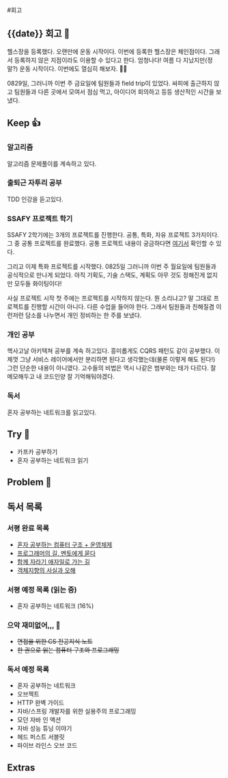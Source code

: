 #회고 

## {{date}} 회고 💬
헬스장을 등록했다. 오랜만에 운동 시작이다. 이번에 등록한 헬스장은 체인점이다. 그래서 등록하지 않은 지점이라도 이용할 수 있다고 한다. 엄청나다! 여름 다 지났지만(정말?) 운동 시작이다. 이번에도 열심히 해보자. 🏋️‍♀️

0829일, 그러니까 이번 주 금요일에 팀원들과 field trip이 있었다. 싸피에 출근하지 않고 팀원들과 다른 곳에서 모여서 점심 먹고, 아이디어 회의하고 등등 생산적인 시간을 보냈다.

## Keep 👍
### 알고리즘
알고리즘 문제풀이를 계속하고 있다.

### 출퇴근 자투리 공부
TDD 인강을 듣고있다.

### SSAFY 프로젝트 학기
SSAFY 2학기에는 3개의 프로젝트를 진행한다. 공통, 특화, 자유 프로젝트 3가지이다. 그 중 공통 프로젝트를 완료했다. 공통 프로젝트 내용이 궁금하다면 [여기서](https://velog.io/@regular_jk_kim/250822) 확인할 수 있다.

그리고 이제 특화 프로젝트를 시작했다. 0825일 그러니까 이번 주 월요일에 팀원들과 공식적으로 만나게 되었다. 아직 기획도, 기술 스택도, 계획도 아무 것도 정해진게 없지만 모두들 화이팅이다!

사실 프로젝트 시작 첫 주에는 프로젝트를 시작하지 않는다. 뭔 소리냐고? 말 그대로 프로젝트를 진행할 시간이 아니다. 다른 수업을 들어야 한다. 그래서 팀원들과 친해질겸 이런저런 담소를 나누면서 개인 정비하는 한 주를 보냈다.


### 개인 공부
헥사고날 아키텍쳐 공부를 계속 하고있다. 흥미롭게도 CQRS 패턴도 같이 공부했다. 이제껏 그냥 서비스 레이어에서만 분리하면 된다고 생각했는데(물론 이렇게 해도 된다!) 그런 단순한 내용이 아니였다. 고수들의 비법은 역시 나같은 범부와는 태가 다르다. 잘 메모해두고 내 코드인양 잘 기억해둬야겠다.

### 독서
혼자 공부하는 네트워크를 읽고있다.

## Try 🧚
- 카프카 공부하기
- 혼자 공부하는 네트워크 읽기

## Problem 🤢


## 독서 목록

### 서평 완료 목록
- [혼자 공부하는 컴퓨터 구조 + 운영체제](https://velog.io/@regular_jk_kim/혼자-공부하는-컴퓨터-구조-운영체제-를-읽고)
- [프로그래머의 길, 멘토에게 묻다](https://velog.io/@regular_jk_kim/프로그래머의-길-멘토에게-묻다-를-읽고-24jpq345)
- [함께 자라기 애자일로 가는 길](https://velog.io/@regular_jk_kim/함께-자라기-를-읽고)
- [객체지향의 사실과 오해](https://velog.io/@regular_jk_kim/객체지향의-사실과-오해-를-읽고)

### 서평 예정 목록 (읽는 중) 
- 혼자 공부하는 네트워크 (16%)

### 으악 재미없어,,, 🤪
- ~~면접을 위한 CS 전공지식 노트~~
- ~~한 권으로 읽는 컴퓨터 구조와 프로그래밍~~

### 독서 예정 목록
- 혼자 공부하는 네트워크
- 오브젝트
- HTTP 완벽 가이드
- 자바/스프링 개발자를 위한 실용주의 프로그래밍
- 모던 자바 인 액션
- 자바 성능 튜닝 이야기 
- 헤드 퍼스트 서블릿
- 파이브 라인스 오브 코드

## Extras
